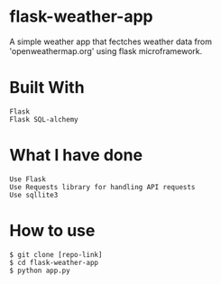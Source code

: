 # flask-weather-app
A simple weather app that fectches weather data from 'openweathermap.org' using flask microframework.

# Built With
```
Flask
Flask SQL-alchemy
```

# What I have done
```
Use Flask
Use Requests library for handling API requests
Use sqllite3 
```

# How to use
```
$ git clone [repo-link]
$ cd flask-weather-app
$ python app.py
```
